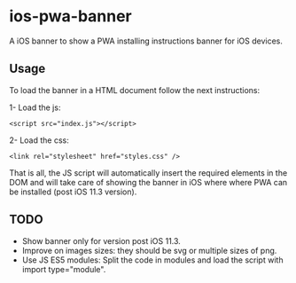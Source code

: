 # ios-pwa-banner

A iOS banner to show a PWA installing instructions banner for iOS devices.

## Usage

To load the banner in a HTML document follow the next instructions:

1- Load the js:

`<script src="index.js"></script>`

2- Load the css:

`<link rel="stylesheet" href="styles.css" />`

That is all, the JS script will automatically insert the required elements in
the DOM and will take care of showing the banner in iOS where where PWA can be
installed (post iOS 11.3 version).

## TODO
- Show banner only for version post iOS 11.3.
- Improve on images sizes: they should be svg or multiple sizes of png.
- Use JS ES5 modules: Split the code in modules and load the script with import type="module".
